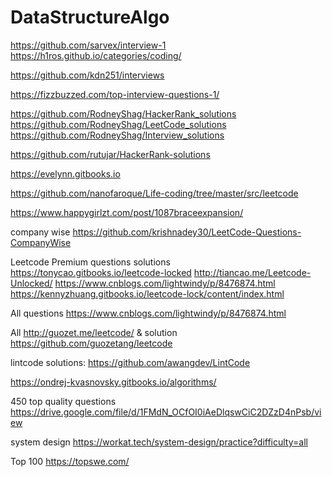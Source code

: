# DataStructureAlgo

https://github.com/sarvex/interview-1
https://h1ros.github.io/categories/coding/

https://github.com/kdn251/interviews

https://fizzbuzzed.com/top-interview-questions-1/

https://github.com/RodneyShag/HackerRank_solutions
https://github.com/RodneyShag/LeetCode_solutions
https://github.com/RodneyShag/Interview_solutions

https://github.com/rutujar/HackerRank-solutions


https://evelynn.gitbooks.io

https://github.com/nanofaroque/Life-coding/tree/master/src/leetcode



https://www.happygirlzt.com/post/1087braceexpansion/


company wise
https://github.com/krishnadey30/LeetCode-Questions-CompanyWise







Leetcode Premium questions solutions
https://tonycao.gitbooks.io/leetcode-locked
http://tiancao.me/Leetcode-Unlocked/
https://www.cnblogs.com/lightwindy/p/8476874.html
https://kennyzhuang.gitbooks.io/leetcode-lock/content/index.html


All questions
https://www.cnblogs.com/lightwindy/p/8476874.html



All
http://guozet.me/leetcode/ & solution https://github.com/guozetang/leetcode

lintcode solutions: https://github.com/awangdev/LintCode

https://ondrej-kvasnovsky.gitbooks.io/algorithms/

450 top quality questions
https://drive.google.com/file/d/1FMdN_OCfOI0iAeDlqswCiC2DZzD4nPsb/view

system design
https://workat.tech/system-design/practice?difficulty=all

Top 100 https://topswe.com/
